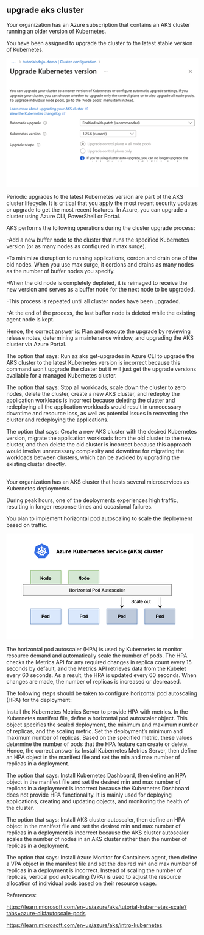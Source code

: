 
## upgrade aks cluster 

Your organization has an Azure subscription that contains an AKS cluster running an older version of Kubernetes.

You have been assigned to upgrade the cluster to the latest stable version of Kubernetes.

![Alt text](image-147.png)

Periodic upgrades to the latest Kubernetes version are part of the AKS cluster lifecycle. It is critical that you apply the most recent security updates or upgrade to get the most recent features. In Azure, you can upgrade a cluster using Azure CLI, PowerShell or Portal.

AKS performs the following operations during the cluster upgrade process:

-Add a new buffer node to the cluster that runs the specified Kubernetes version (or as many nodes as configured in max surge).

-To minimize disruption to running applications, cordon and drain one of the old nodes. When you use max surge, it cordons and drains as many nodes as the number of buffer nodes you specify.

-When the old node is completely depleted, it is reimaged to receive the new version and serves as a buffer node for the next node to be upgraded.

-This process is repeated until all cluster nodes have been upgraded.

-At the end of the process, the last buffer node is deleted while the existing agent node is kept.

Hence, the correct answer is: Plan and execute the upgrade by reviewing release notes, determining a maintenance window, and upgrading the AKS cluster via Azure Portal.

The option that says: Run az aks get-upgrades in Azure CLI to upgrade the AKS cluster to the latest Kubernetes version is incorrect because this command won’t upgrade the cluster but it will just get the upgrade versions available for a managed Kubernetes cluster.

The option that says: Stop all workloads, scale down the cluster to zero nodes, delete the cluster, create a new AKS cluster, and redeploy the application workloads is incorrect because deleting the cluster and redeploying all the application workloads would result in unnecessary downtime and resource loss, as well as potential issues in recreating the cluster and redeploying the applications.

The option that says: Create a new AKS cluster with the desired Kubernetes version, migrate the application workloads from the old cluster to the new cluster, and then delete the old cluster is incorrect because this approach would involve unnecessary complexity and downtime for migrating the workloads between clusters, which can be avoided by upgrading the existing cluster directly.

## 

Your organization has an AKS cluster that hosts several microservices as Kubernetes deployments. 

During peak hours, one of the deployments experiences high traffic, resulting in longer response times and occasional failures.

You plan to implement horizontal pod autoscaling to scale the deployment based on traffic.

![Alt text](image-150.png)

The horizontal pod autoscaler (HPA) is used by Kubernetes to monitor resource demand and automatically scale the number of pods. The HPA checks the Metrics API for any required changes in replica count every 15 seconds by default, and the Metrics API retrieves data from the Kubelet every 60 seconds. As a result, the HPA is updated every 60 seconds. When changes are made, the number of replicas is increased or decreased.

The following steps should be taken to configure horizontal pod autoscaling (HPA) for the deployment:

Install the Kubernetes Metrics Server to provide HPA with metrics.
In the Kubernetes manifest file, define a horizontal pod autoscaler object. This object specifies the scaled deployment, the minimum and maximum number of replicas, and the scaling metric.
Set the deployment’s minimum and maximum number of replicas. Based on the specified metric, these values determine the number of pods that the HPA feature can create or delete.
Hence, the correct answer is: Install Kubernetes Metrics Server, then define an HPA object in the manifest file and set the min and max number of replicas in a deployment.

The option that says: Install Kubernetes Dashboard, then define an HPA object in the manifest file and set the desired min and max number of replicas in a deployment is incorrect because the Kubernetes Dashboard does not provide HPA functionality. It is mainly used for deploying applications, creating and updating objects, and monitoring the health of the cluster.

The option that says: Install AKS cluster autoscaler, then define an HPA object in the manifest file and set the desired min and max number of replicas in a deployment is incorrect because the AKS cluster autoscaler scales the number of nodes in an AKS cluster rather than the number of replicas in a deployment.

The option that says: Install Azure Monitor for Containers agent, then define a VPA object in the manifest file and set the desired min and max number of replicas in a deployment is incorrect. Instead of scaling the number of replicas, vertical pod autoscaling (VPA) is used to adjust the resource allocation of individual pods based on their resource usage.

 

References:

https://learn.microsoft.com/en-us/azure/aks/tutorial-kubernetes-scale?tabs=azure-cli#autoscale-pods

https://learn.microsoft.com/en-us/azure/aks/intro-kubernetes

